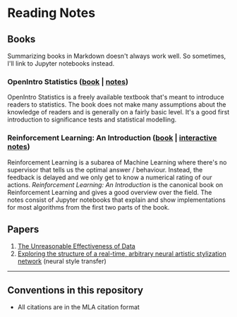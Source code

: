 # Reading Notes

## Books

Summarizing books in Markdown doesn't always work well.
So sometimes, I'll link to Jupyter notebooks instead.

### OpenIntro Statistics ([book](https://www.openintro.org/stat/) | [notes](https://github.com/florian/reading-notes/blob/master/books/1_OpenIntro-Statistics.md))

OpenIntro Statistics is a freely available textbook that's meant to introduce readers to statistics.
The book does not make many assumptions about the knowledge of readers and is generally on a fairly basic level.
It's a good first introduction to significance tests and statistical modelling.

### Reinforcement Learning: An Introduction ([book](http://incompleteideas.net/sutton/book/the-book-2nd.html) | [interactive notes](https://github.com/florian/reinforcement-learning))

Reinforcement Learning is a subarea of Machine Learning where there's no supervisor that tells us the optimal answer / behaviour. Instead, the feedback is delayed and we only get to know a numerical rating of our actions. *Reinforcement Learning: An Introduction* is the canonical book on Reinforcement Learning and gives a good overview over the field. The notes consist of Jupyter notebooks that explain and show implementations for most algorithms from the first two parts of the book.

## Papers

1. [The Unreasonable Effectiveness of Data](papers/1_The_Unreasonable_Effectiveness_of_Data.md)
2. [Exploring the structure of a real-time, arbitrary neural artistic stylization network](papers/2_Arbitrary_Neural_Style_Transfer.md) (neural style transfer)

---

## Conventions in this repository

- All citations are in the MLA citation format 
